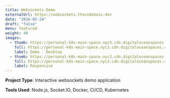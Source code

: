 ```yaml
---
title: Websockets Demo
externalUrl: https://websockets.thecodeboss.dev
date: "2016-02-24"
draft: "false"
menu: featured
weight: 40
images:
  - thumb: https://personal-k8s-main-space.nyc3.cdn.digitaloceanspaces.com/thecodeboss.dev/projects/websockets/thumbnail/websockets-th-1.jpg
    full: https://personal-k8s-main-space.nyc3.cdn.digitaloceanspaces.com/thecodeboss.dev/projects/websockets/full/websockets-1.jpg
    label: Demo - Desktop
  - thumb: https://personal-k8s-main-space.nyc3.cdn.digitaloceanspaces.com/thecodeboss.dev/projects/websockets/thumbnail/websockets-2-th.jpg
    full: https://personal-k8s-main-space.nyc3.cdn.digitaloceanspaces.com/thecodeboss.dev/projects/websockets/full/websockets-2.jpg
    label: Responsive
---
```

**Project Type**: Interactive websockets demo application

**Tools Used**: Node.js, Socket.IO, Docker, CI/CD, Kubernetes
